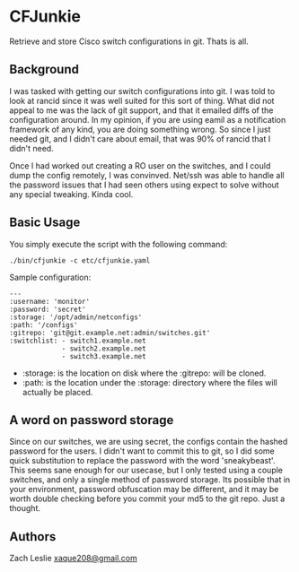 # CFJunkie

Retrieve and store Cisco switch configurations in git.  Thats is all.

## Background

I was tasked with getting our switch configurations into git.  I was told to look at rancid since it was well suited for this sort of thing.  What did not appeal to me was the lack of git support, and that it emailed diffs of the configuration around.  In my opinion, if you are using eamil as a notification framework of any kind, you are doing something wrong.  So since I just needed git, and I didn't care about email, that was 90% of rancid that I didn't need.

Once I had worked out creating a RO user on the switches, and I could dump the config remotely, I was convinved.  Net/ssh was able to handle all the password issues that I had seen others using expect to solve without any special tweaking.  Kinda cool.

## Basic Usage

You simply execute the script with the following command:

    ./bin/cfjunkie -c etc/cfjunkie.yaml

Sample configuration:

    ---
    :username: 'monitor'
    :password: 'secret'
    :storage: '/opt/admin/netconfigs'
    :path: '/configs'
    :gitrepo: 'git@git.example.net:admin/switches.git'
    :switchlist: - switch1.example.net
                 - switch2.example.net
                 - switch3.example.net

* :storage: is the location on disk where the :gitrepo: will be cloned.
* :path: is the location under the :storage: directory where the files will actually be placed.

## A word on password storage

Since on our switches, we are using secret, the configs contain the hashed password for the users.  I didn't want to commit this to git, so I did some quick substitution to replace the password with the word 'sneakybeast'.  This seems sane enough for our usecase, but I only tested using a couple switches, and only a single method of password storage.  Its possible that in your environment, password obfuscation may be different, and it may be worth double checking before you commit your md5 to the git repo.  Just a thought.

## Authors

Zach Leslie <xaque208@gmail.com>
